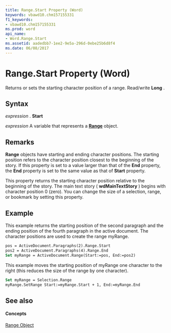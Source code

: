 ```yaml
---
title: Range.Start Property (Word)
keywords: vbawd10.chm157155331
f1_keywords:
- vbawd10.chm157155331
ms.prod: word
api_name:
- Word.Range.Start
ms.assetid: aadedbb7-1ee2-9e5a-296d-0ebe25b6d8f4
ms.date: 06/08/2017
---
```



# Range.Start Property (Word)

Returns or sets the starting character position of a range. Read/write  **Long** .


## Syntax

 _expression_ . **Start**

 _expression_ A variable that represents a **[Range](range-object-word.md)** object.


## Remarks

 **Range** objects have starting and ending character positions. The starting position refers to the character position closest to the beginning of the story. If this property is set to a value larger than that of the **End** property, the **End** property is set to the same value as that of **Start** property.

This property returns the starting character position relative to the beginning of the story. The main text story ( **wdMainTextStory** ) begins with character position 0 (zero). You can change the size of a selection, range, or bookmark by setting this property.


## Example

This example returns the starting position of the second paragraph and the ending position of the fourth paragraph in the active document. The character positions are used to create the range myRange.


```vb
pos = ActiveDocument.Paragraphs(2).Range.Start 
pos2 = ActiveDocument.Paragraphs(4).Range.End 
Set myRange = ActiveDocument.Range(Start:=pos, End:=pos2)
```

This example moves the starting position of myRange one character to the right (this reduces the size of the range by one character).




```vb
Set myRange = Selection.Range 
myRange.SetRange Start:=myRange.Start + 1, End:=myRange.End
```


## See also


#### Concepts


[Range Object](range-object-word.md)

